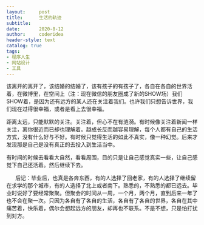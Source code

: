 ```yaml
---
layout:     post
title:      生活的轨迹
subtitle:   
date:       2020-8-12
author:     coderidea
header-style: text
catalog: true
tags:
- 程序人生
- 网站设计
- 工具
--- 
```

<p>该离开的离开了，该结婚的结婚了，该有孩子的有孩子了，各自在各自的世界活着，在微博里，在空间上（注：现在微信的朋友圈成了新的SHOW场）我们SHOW着，是因为还有远方的某人还在关注着我们。也许我们只想告诉世界，我们现在过得很幸福，或者是看上去很幸福。</p>

<p>距离太远，只能默默的关注。关注着，但心不在有涟漪。有时候像关注着新闻一样关注，离你很近而已却也理解着。越成长反而越容易理解，每个人都有自己的生活方式，没有什么好与不好。有时候只觉得生活的如此不真实，像一种幻觉。后来才发现那是自己是没有真正的去投入到生活当中。</p>

<p>有时间的时候去看看大自然，看看周围，目的只是让自己感觉真实一些，让自己感觉下自己还活着。然后继续下去。</p>

<p>      后记：毕业后，也真是各奔东西，有的人选择了回老家，有的人选择了继续留在求学的那个城市，有的人选择了北上或者南下。熟悉的，不熟悉的都已远去。毕业时说好了要经常聚聚。但聚会的时间从一周，一个月，两个月，直到后来一年了也不会在聚一次。只因为各自有了各自的生活，各自有了各自的世界，各自在其中痛苦着，快乐着，偶尔会想起远方的朋友，却再也不联系。不是不想，只是怕打扰到对方。</p>
